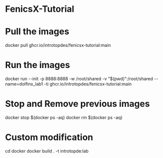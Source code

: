 # FenicsX-Tutorial

# Pull the images
docker pull ghcr.io/introtopdes/fenicsx-tutorial:main
# Run the images
docker run --init -p 8888:8888 -w /root/shared -v "$(pwd)":/root/shared --name=dolfinx_lab1  -ti ghcr.io/introtopdes/fenicsx-tutorial:main


# Stop and Remove previous images 
docker stop $(docker ps -aq)
docker rm $(docker ps -aq)

# Custom modification
cd docker 
docker build . -t introtopde:lab
